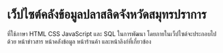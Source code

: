 # เว็ปไซต์คลังข้อมูลปลาสลิดจังหวัดสมุทรปราการ 
ที่ใช้ภาษา HTML CSS JavaScript และ SQL ในการพัฒนา โดยภายในเว็ปไซต์จะประกอบไปด้วย หน้าข่าวสาร หน้าคลังข้อมูล หน้าร้านค้า และหน้าลิงก์ที่เกี่ยวข้อง
